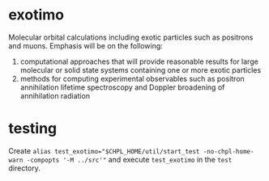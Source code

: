 exotimo
=======

Molecular orbital calculations including exotic particles such as positrons and muons. Emphasis will be on the following: 

1. computational approaches that will provide reasonable results for large molecular or solid state systems containing one or more exotic particles
2. methods for computing experimental observables such as positron annihilation lifetime spectroscopy and Doppler broadening of annihilation radiation

testing
=======

Create `alias test_exotimo="$CHPL_HOME/util/start_test -no-chpl-home-warn -compopts '-M ../src'"` and execute
`test_exotimo` in the `test` directory.
